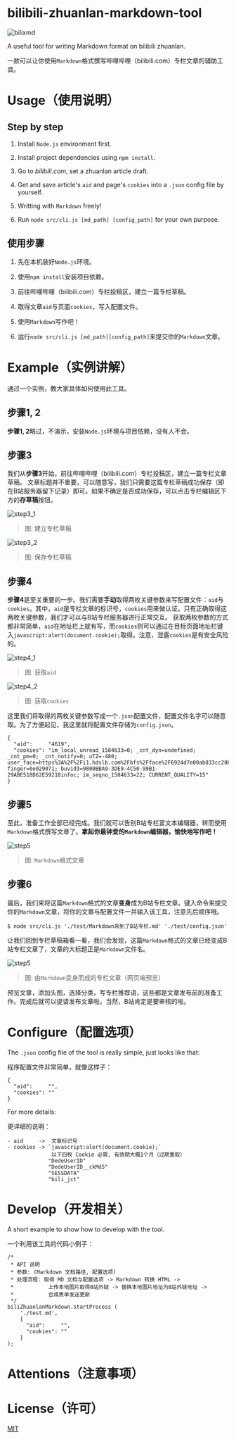 # bilibili-zhuanlan-markdown-tool

![bilixmd](./docs/bilixmd.png)

A useful tool for writing Markdown format on bilibili zhuanlan.

一款可以让你使用`Markdown`格式撰写哔哩哔哩（bilibili.com）专栏文章的辅助工具。

# Usage（使用说明）

## Step by step

1. Install `Node.js` environment first.

2. Install project dependencies using `npm install`.

3. Go to *bilibili.com*, set a zhuanlan article draft.

4. Get and save article's `aid` and page's `cookies` into a `.json` config file by yourself.

5. Writting with `Markdown` freely!

6. Run `node src/cli.js [md_path] [config_path]` for your own purpose.

## 使用步骤

1. 先在本机装好`Node.js`环境。

2. 使用`npm install`安装项目依赖。

3. 前往哔哩哔哩（bilibili.com）专栏投稿区，建立一篇专栏草稿。

4. 取得文章`aid`与页面`cookies`，写入配置文件。

5. 使用`Markdown`写作吧！

6. 运行`node src/cli.js [md_path][config_path]`来提交你的`Markdown`文章。

# Example（实例讲解）

通过一个实例，教大家具体如何使用此工具。

## 步骤1, 2

**步骤1, 2**略过，不演示，安装`Node.js`环境与项目依赖，没有人不会。

## 步骤3

我们从**步骤3**开始。前往哔哩哔哩（bilibili.com）专栏投稿区，建立一篇专栏文章草稿。
文章标题并不重要，可以随意写，我们只需要这篇专栏草稿成功保存（即在B站服务器留下记录）即可。如果不确定是否成功保存，可以点击专栏编辑区下方的**存草稿**按钮。

![step3_1](./docs/step3_1.png)

> 图: 建立专栏草稿

![step3_2](./docs/step3_2.png)

> 图: 保存专栏草稿

## 步骤4

**步骤4**是至关重要的一步。我们需要**手动**取得两枚关键参数来写配置文件：`aid`与`cookies`。其中，`aid`是专栏文章的标识号，`cookies`用来做认证。只有正确取得这两枚关键参数，我们才可以与B站专栏服务器进行正常交互。
获取两枚参数的方式都非常简单，`aid`在地址栏上就有写，而`cookies`则可以通过在目标页面地址栏键入`javascript:alert(document.cookie);`取得。注意，泄露`cookies`是有安全风险的。

![step4_1](./docs/step4_1.png)

> 图: 获取`aid`

![step4_2](./docs/step4_2.png)

> 图: 获取`cookies`

这里我们将取得的两枚关键参数写成一个`.json`配置文件，配置文件名字可以随意取。为了方便起见，我这里就将配置文件存储为`config.json`。

```
{
  "aid":     "4619",
  "cookies": "im_local_unread_1584633=0; _cnt_dyn=undefined; _cnt_pm=0; _cnt_notify=0; uTZ=-480; user_face=https%3A%2F%2Fi1.hdslb.com%2Fbfs%2Fface%2F6924d7e00ab833cc20bc97c7d4147308b84464ae.jpg; finger=0e029071; buvid3=9800BBA9-3DE9-4C50-99B1-29ABE518D62E59218infoc; im_seqno_1584633=22; CURRENT_QUALITY=15"
}
```

## 步骤5

至此，准备工作全部已经完成。我们就可以告别B站专栏富文本编辑器，转而使用`Markdown`格式撰写文章了。**拿起你最钟爱的`Markdown`编辑器，愉快地写作吧！**

![step5](./docs/step5.png)

> 图: `Markdown`格式文章

## 步骤6

最后，我们来将这篇`Markdown`格式的文章**变身**成为B站专栏文章。键入命令来提交你的`Markdown`文章，将你的文章与配置文件一并输入该工具，注意先后顺序哦。

```
$ node src/cli.js './test/Markdown来到了B站专栏.md' './test/config.json'
```
让我们回到专栏草稿箱看一看，我们会发现，这篇`Markdown`格式的文章已经变成B站专栏文章了，文章的大标题正是`Markdown`文件名。

![step5](./docs/step6.png)

> 图: 由`Markdown`变身而成的专栏文章（网页端预览）

预览文章，添加头图，选择分类，写专栏推荐语，这些都是文章发布前的准备工作。完成后就可以提请发布文章啦。当然，B站肯定是要审核的啦。

# Configure（配置选项）

The `.json` config file of the tool is really simple, just looks like that:

程序配置文件非常简单，就像这样子：

```
{
  "aid":     "",
  "cookies": ""
}
```

For more details:

更详细的说明：

```
- aid     ->  文章标识号
- cookies -> `javascript:alert(document.cookie);`
              以下四枚 Cookie 必需, 有效期大概1个月（过期重取）
             "DedeUserID"
             "DedeUserID__ckMd5"
             "SESSDATA"
             "bili_jct"
```

# Develop（开发相关）

A short example to show how to develop with the tool.

一个利用该工具的代码小例子：

```
/*
 * API 说明
 * 参数: (Markdown 文档路径, 配置选项)
 * 处理流程: 取得 MD 文档与配置选项 -> Markdown 转换 HTML ->
 *           上传本地图片取得B站外链 -> 替换本地图片地址为B站外链地址 ->
 *           合成表单发送更新
 */
biliZhuanlanMarkdown.startProcess (
    './test.md',
    {
      "aid":     "",
      "cookies": ""
    }
);
```

# Attentions（注意事项）


# License（许可）

[MIT](./LICENSE)

